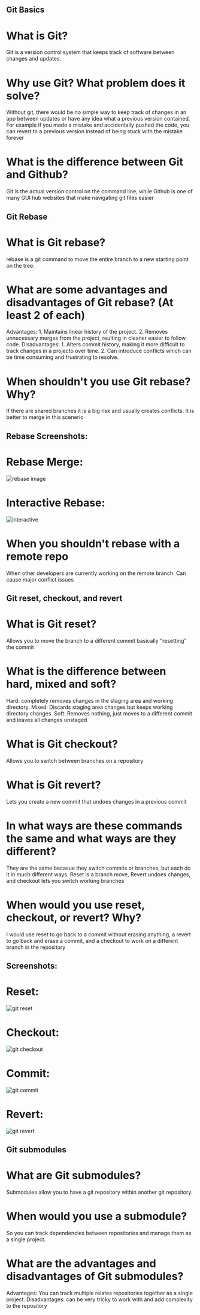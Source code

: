 ## Git Basics

# What is Git?
Git is a version control system that keeps track of software between changes and updates.

# Why use Git? What problem does it solve?
Without git, there would be no simple way to keep track of changes in an app between updates or have any idea what a previous version contained. For example if you made a mistake and accidentally pushed the code, you can revert to a previous version instead of being stuck with the mistake forever

# What is the difference between Git and Github?
Git is the actual version control on the command line, while Github is one of many GUI hub websites that make navigating git files easier

## Git Rebase

# What is Git rebase?
rebase is a git command to move the entire branch to a new starting point on the tree. 

# What are some advantages and disadvantages of Git rebase? (At least 2 of each)
Advantages: 1. Maintains linear history of the project. 2. Removes unnecessary merges from the project, reulting in cleaner easier to follow code. Disadvantages: 1. Alters commit history, making it more difficult to track changes in a projecto over time. 2. Can introduce conflicts which can be time consuming and frustrating to resolve.

# When shouldn't you use Git rebase? Why?
If there are shared branches it is a big risk and usually creates conflicts. It is better to merge in this scenerio

## Rebase Screenshots:
# Rebase Merge:
![rebase image](/rebasemerge.png)

# Interactive Rebase:
![interactive](/interactive.png)

# When you shouldn't rebase with a remote repo
When other developers are currently working on the remote branch. Can cause major conflict issues 

## Git reset, checkout, and revert

# What is Git reset?
Allows you to move the branch to a different commit basically "resetting" the commit

# What is the difference between hard, mixed and soft?
Hard: completely removes changes in the staging area and working directory.
Mixed: Discards staging area changes but keeps working directory changes.
Soft: Removes nothing, just moves to a different commit and leaves all changes unstaged

# What is Git checkout?
Allows you to switch between branches on a repository

# What is Git revert?
Lets you create a new commit that undoes changes in a previous commit

# In what ways are these commands the same and what ways are they different?
They are the same becasue they switch commits or branches, but each do it in much different ways. Reset is a branch move, Revert undoes changes, and checkout lets you switch working branches

# When would you use reset, checkout, or revert? Why?
I would use reset to go back to a commit without erasing anything, a revert to go back and erase a commit, and a checkout to work on a different branch in the repository

## Screenshots:

# Reset:
![git reset](/reset.png)

# Checkout:
![git checkout](/feature.png)

# Commit:
![git commit](/commit.png)

# Revert:
![git revert](/revert.png)

## Git submodules

# What are Git submodules?
Submodules allow you to have a git repository within another git repository.

# When would you use a submodule?
So you can track dependencies between repositories and manage them as a single project.

# What are the advantages and disadvantages of Git submodules?
Advantages: You can track multiple relates repositories together as a single project. Disadvantages: can be very tricky to work with and add complexity to the repository
